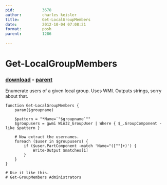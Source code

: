```yaml
---
pid:            3678
author:         charles keisler
title:          Get-LocalGroupMembers
date:           2012-10-04 07:08:21
format:         posh
parent:         1286

---
```


# Get-LocalGroupMembers

### [download](Scripts\3678.ps1) - [parent](Scripts\1286.md)

Enumerate users of a given local group. Uses WMI. Outputs strings, sorry about that.

```posh
function Get-LocalGroupMembers {
	param($groupname)

	$pattern = "*Name=`"$groupname`""
	$groupusers = gwmi Win32_GroupUser | Where { $_.GroupComponent -like $pattern }

	# Now extract the usernames.
	foreach ($user in $groupusers) {
		if ($user.PartComponent -match 'Name="([^"]+)') {
			Write-Output $matches[1]
		}
	}
}

# Use it like this.
# Get-GroupMembers Administrators
```
